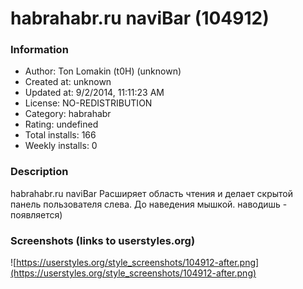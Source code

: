 # habrahabr.ru naviBar (104912)

### Information
- Author: Ton Lomakin (t0H) (unknown)
- Created at: unknown
- Updated at: 9/2/2014, 11:11:23 AM
- License: NO-REDISTRIBUTION
- Category: habrahabr
- Rating: undefined
- Total installs: 166
- Weekly installs: 0


### Description
habrahabr.ru naviBar
Расширяет область чтения и делает скрытой панель пользователя слева. До наведения мышкой. наводишь - появляется)


### Screenshots (links to userstyles.org)
![https://userstyles.org/style_screenshots/104912-after.png](https://userstyles.org/style_screenshots/104912-after.png)


